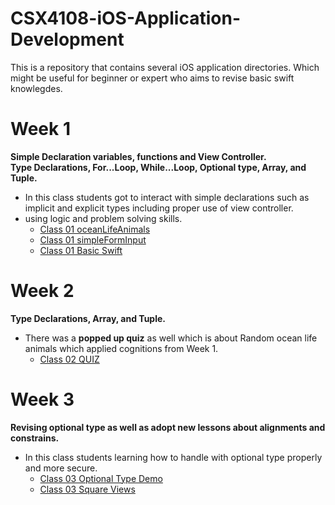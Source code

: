 # CSX4108-iOS-Application-Development
This is a repository that contains several iOS application directories. 
Which might be useful for beginner or expert who aims to revise basic swift knowlegdes.

# Week 1
**Simple Declaration variables, functions and View Controller.** <br />
**Type Declarations, For...Loop, While...Loop, Optional type, Array, and Tuple.**
<br />
- In this class students got to interact with simple declarations such as implicit and explicit types including proper use of view controller.
- using logic and problem solving skills. <br />
  - [Class 01 oceanLifeAnimals](https://github.com/PattiyaY/CSX4108-iOS-Application-Development/tree/main/oceanLifeAnimals)
  - [Class 01 simpleFormInput](https://github.com/PattiyaY/CSX4108-iOS-Application-Development/tree/main/simpleFormInput)
  - [Class 01 Basic Swift](https://github.com/PattiyaY/CSX4108-iOS-Application-Development/tree/main/BasicSwift.playground)

# Week 2
**Type Declarations, Array, and Tuple.**
<br />
- There was a **popped up quiz** as well which is about Random ocean life animals which applied cognitions from Week 1.
  - [Class 02 QUIZ](https://github.com/PattiyaY/CSX4108-iOS-Application-Development/tree/main/Quiz%20-%20Random%20Animal)

# Week 3
**Revising optional type as well as adopt new lessons about alignments and constrains.**
<br />
- In this class students learning how to handle with optional type properly and more secure.
  - [Class 03 Optional Type Demo](https://github.com/PattiyaY/CSX4108-iOS-Application-Development/tree/main/Optional%20Type%20Demo.playground)
  - [Class 03 Square Views](https://github.com/PattiyaY/CSX4108-iOS-Application-Development/tree/main/Class03-Layout)
